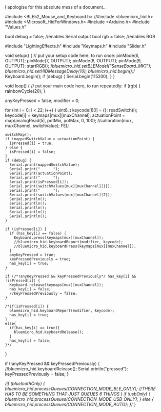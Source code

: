 I apologise for this absolute mess of a document..

#include <BLE52_Mouse_and_Keyboard.h>
//#include <bluemicro_hid.h>
#include <Microsoft_HidForWindows.h>
#include <Arduino.h>
#include "Values.h"

bool debug = false;  //enables Serial output
bool rgb = false;    //enables RGB

#include "LightingEffects.h"
#include "Keymaps.h"
#include "Slider.h"

void setup() {
  // put your setup code here, to run once:
  pinMode(6, OUTPUT);
  pinMode(7, OUTPUT);
  pinMode(8, OUTPUT);
  pinMode(9, OUTPUT);
  startRGB();
  /*bluemicro_hid.setBLEModel("SenseBoard_MK1");
  bluemicro_hid.setHIDMessageDelay(10);
  bluemicro_hid.begin();*/
  Keyboard.begin();
  if (debug) {
    Serial.begin(115200);
  }
}

void loop() {
  // put your main code here, to run repeatedly:
  if (rgb) {
    rainbowCycle(20);
  }

  anyKeyPressed = false;
  modifier = 0;

  for (int i = 0; i < 22; i++) {
    uint8_t keycode[80] = {};
    readSwitch(i);
    keycode[i] = keymaps[mux][muxChannel];
    actuationPoint = map(analogRead(5), potMin, potMax, 0, 100);
    //calibration(mux, muxChannel, switchValue);      FEL!

    switchMap();
    if (mappedSwitchValue > actuationPoint) {
      isPressed[i] = true;
    } else {
      isPressed[i] = false;
    }
    if (debug) {
      Serial.print(mappedSwitchValue);
      Serial.print("      ");
      Serial.print(actuationPoint);
      Serial.print("      ");
      Serial.print(isPressed[i]);
      Serial.print(switchValues[mux][muxChannel][1]);
      Serial.print("      ");
      Serial.print(switchValues[mux][muxChannel][2]);
      Serial.println();
      Serial.println();
      Serial.println();
      Serial.println();
      Serial.println();
    }

    if (isPressed[i]) {
      if (has_key[i] == false) {
        Keyboard.press(keymaps[mux][muxChannel]);
        //bluemicro_hid.keyboardReport(modifier, keycode);
        //bluemicro_hid.keyboardPress(keymaps[mux][muxChannel]);
      }
      anyKeyPressed = true;
      keyPressedPreviously = true;
      has_key[i] = true;
    }

    if (/*!anyKeyPressed && keyPressedPreviously*/ has_key[i] && !isPressed[i]) {
      Keyboard.release(keymaps[mux][muxChannel]);
      has_key[i] = false;
      //keyPressedPreviously = false;
    }

    /*if(isPressed[i]) {
      bluemicro_hid.keyboardReport(modifier, keycode);
      has_key[i] = true;
    }
    else{
      if(has_key[i] == true){
        bluemicro_hid.keyboardRelease();
      }
      has_key[i] = false;
    }*/
  }

  if (!anyKeyPressed && keyPressedPreviously) {
    //bluemicro_hid.keyboardRelease();
    Serial.println("pressed");
    keyPressedPreviously = false;
  }

  /*if (bluetoothOnly) {
    bluemicro_hid.processQueues(CONNECTION_MODE_BLE_ONLY);  //THERE HAS TO BE SOMETHING THAT JUST QUEUES 6 THINGS
  }
  if (usbOnly) {
    bluemicro_hid.processQueues(CONNECTION_MODE_USB_ONLY);
  } else {
    bluemicro_hid.processQueues(CONNECTION_MODE_AUTO);
  }*/
}

